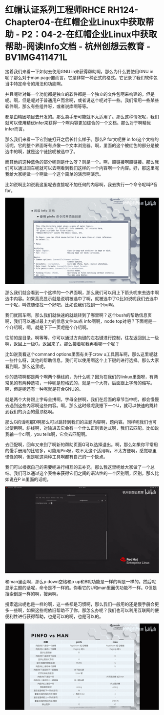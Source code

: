 # 红帽认证系列工程师RHCE RH124-Chapter04-在红帽企业Linux中获取帮助 - P2：04-2-在红帽企业Linux中获取帮助-阅读Info文档 - 杭州创想云教育 - BV1MG411471L

接着我们来看一下如何去使用GNU in来获得帮助啊，那么为什么要使用GNU in呢？那么对于man page置而言，它是非常一种正式的格式。它记录了我们软件包当中特定命令的用法和功能啊。

并且呢针对每一个功能都是独立的软件都是一个独立的文件包啊来构建的。但是呢。啊，但是呢对于普通用户而言啊，或者说这个呃对于一些。我们常用一些某些软件啊，那么有些组件呀，或者说库啊等等。

都是由精因项目去开发的。那么卖手册可能就不太适用了。那么这种情况呢，我们就可以使用精优infer来获得一个啊内容更加综合的一个文档。那么对于啊精优infer而言。

那么我们来看一下它到底打开之后长什么样子。那么P for文呃拼 in for这个文档的话呢，它的整个界面呀有点像一个文本浏览器。啊，里面的这个被红色的部分是被选中的啊，就是这个链接呢被选中了。

而其他的这种蓝色的部分呢则是什么呀？则是一个。啊，超链接啊超链接。那么我们可以通过回车呢就可以去啊看到我们这样的一个内容啊一个内容。好，那这里呢我给大家呢做一个啊做一个这个简单的演示啊演示。

比如说啊比如说我这里呢去直接呢不加任何的内容啊，我去执行一个命令呢叫P音 for。

![](img/ab43c779740e20f750567f981617a58f_1.png)

那么我们就会看到一个这样的一个界面啊，那么我们可以用上下箭头呢来去选中啊选中内容。如果高亮显示就是说明被选中了啊，就被选中了O比如说呢我们去选中一个呢，叫做随便找一个好吧，比如说我们找到一个bu啊。

我们就回车啊，那么我们就快速的就跳转到了哪里啊？这个bush的帮助信息页啊，我们可以通过最上方的信息文件bu点 info啊啊，node top对吧？下面呢是一个介绍啊，啊，就是下下一页呢是个介绍啊。

往前的是目录。啊等等，你可以通过方向键的左右键进行控制，往左返回到上一级啊，返回上一级O。返回来了。那么接着呢我再看哪一个呢？

比如说我看这个command options里面有关于crow u工具回车啊，那么这里呢就一些什么呀，其他的帮助信息。我们可以使用啊这个上下键的进行选择。那么大家看到啊，那么这里呢。

你的选项啊都是两个啊两个横线的，为什么呢？因为在我们的linkux里面呀，有两常见的有两种选项，一种呢是短格式的，就是一个大符，后面跟上字母的缩写。啊，但是呢还有一种呢就是符合GNU的。

就是两个大符跟上字母全拼啊，字母全拼啊，我们在后面的章节当中呢，都会慢慢去遇到这些内容啊这些内容。啊，那么这时候呢我摁下一个U，就可以快速的跳转到我们的页面的最顶格啊。

那么G的话呢那D啊那么可以跳转到我们的主题内容啊，题内容。同样呢我们也可以使用啊。斜线啊，对输进去它会有一个什么正则表达式啊，我们去匹配。比如说我输一个cl啊，you tells啊，它会去匹配啊。

去匹配啊，回车又来到了啊新的帮助页面Q可以选择退出。啊，那么如果你平常用的慢手册用的比较多，可能用Pin呀，哎不太这个适用啊，不太方便啊，感觉哪里怪怪的啊，但是呢这两种工具啊都有自己的一个缺点。

我们可以根据自己的需要呢进行相互的去补充。那么我这里呢给大家做了一个总结。我们可以通过这个表格来获得它们之间的语法性的一个区别啊，区别。那么比如说在P in里面的话呢。



![](img/ab43c779740e20f750567f981617a58f_3.png)

和man里面啊，那么p down空格和p up和B呢功能是一样的啊是一样的。然后呢显示主题的话呢，命令是不一样的。你看它的U和man里面优功能不一样。O但是搜索倒是一样的啊，搜索啊。

搜索退出呢也是一样的啊，这一些都是习惯啊，那么我们一般用的还是慢手册会更多一些啊，如果这些呢依旧帮助不了你，那怎么办呢？我们也可以利用互联网的便便利性进行获得帮助，也是可以的啊，也是可以的。



![](img/ab43c779740e20f750567f981617a58f_5.png)